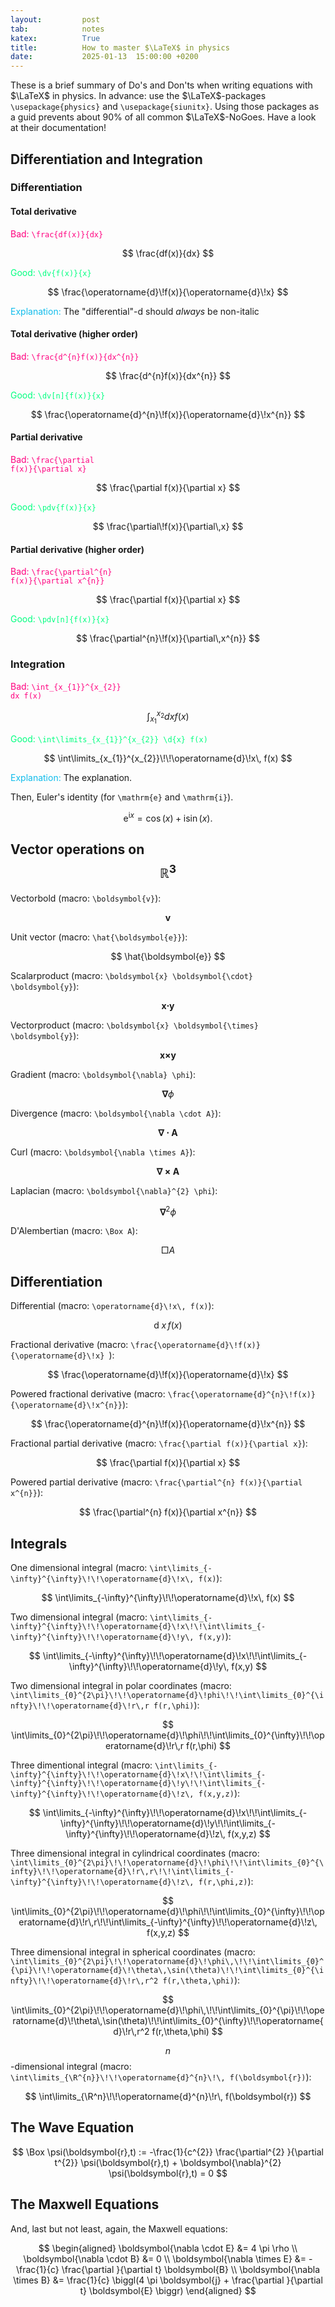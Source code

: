 ```yaml
---
layout:         post
tab:	        notes
katex:          True
title:          How to master $\LaTeX$ in physics
date:           2025-01-13  15:00:00 +0200
---
```


These is a brief summary of Do's and Don'ts when writing equations with $\LaTeX$ in physics.
In advance: use the $\LaTeX$-packages `\usepackage{physics}` and `\usepackage{siunitx}`. Using those packages as a guid prevents about 90% of all common $\LaTeX$-NoGoes.
Have a look at their documentation!

## Differentiation and Integration

### Differentiation

#### Total derivative
<span style="color:#ff007f">Bad:</span>
<code class="language-plaintext highlighter-rouge" style="color:#ff007f">\frac{df(x)}{dx}</code>

$$
\frac{df(x)}{dx}
$$

<span style="color:#00ff7f">Good:</span>
<span style="color:#00ff7f">`\dv{f(x)}{x}`</span>

$$
\frac{\operatorname{d}\!f(x)}{\operatorname{d}\!x}
$$

<span style="color:#10bceb">Explanation:</span>
The "differential"-$\mathrm{d}$ should *always* be non-italic

#### Total derivative (higher order)
<span style="color:#ff007f">Bad:</span>
<code class="language-plaintext highlighter-rouge" style="color:#ff007f">\frac{d^{n}f(x)}{dx^{n}}</code>

$$
\frac{d^{n}f(x)}{dx^{n}}
$$

<span style="color:#00ff7f">Good:</span>
<span style="color:#00ff7f">`\dv[n]{f(x)}{x}`</span>

$$
\frac{\operatorname{d}^{n}\!f(x)}{\operatorname{d}\!x^{n}}
$$


#### Partial derivative
<span style="color:#ff007f">Bad:</span>
<code class="language-plaintext highlighter-rouge" style="color:#ff007f">\frac{\partial f(x)}{\partial x}</code>

$$
\frac{\partial f(x)}{\partial x}
$$

<span style="color:#00ff7f">Good:</span>
<span style="color:#00ff7f">`\pdv{f(x)}{x}`</span>

$$
\frac{\partial\!f(x)}{\partial\,x}
$$


#### Partial derivative (higher order)
<span style="color:#ff007f">Bad:</span>
<code class="language-plaintext highlighter-rouge" style="color:#ff007f">\frac{\partial^{n} f(x)}{\partial x^{n}}</code>

$$
\frac{\partial f(x)}{\partial x}
$$

<span style="color:#00ff7f">Good:</span>
<span style="color:#00ff7f">`\pdv[n]{f(x)}{x}`</span>

$$
\frac{\partial^{n}\!f(x)}{\partial\,x^{n}}
$$


### Integration
<span style="color:#ff007f">Bad:</span>
<code class="language-plaintext highlighter-rouge" style="color:#ff007f">\int_{x_{1}}^{x_{2}} dx f(x)</code>

$$
\int_{x_{1}}^{x_{2}} dx f(x)
$$

<span style="color:#00ff7f">Good:</span>
<span style="color:#00ff7f">`\int\limits_{x_{1}}^{x_{2}} \d{x} f(x)`</span>

$$
\int\limits_{x_{1}}^{x_{2}}\!\!\operatorname{d}\!x\, f(x)
$$

<span style="color:#10bceb">Explanation:</span>
The explanation.


Then, Euler's identity (for `\mathrm{e}` and `\mathrm{i}`).

$$
\mathrm{e}^{\mathrm{i}x} = \cos(x) + \mathrm{i} \sin(x).
$$


## Vector operations on $$\mathbb{R}^{3}$$

Vectorbold (macro: `\boldsymbol{v}`):

$$
\boldsymbol{v}
$$


Unit vector (macro: `\hat{\boldsymbol{e}}`):

$$
\hat{\boldsymbol{e}}
$$


Scalarproduct (macro: `\boldsymbol{x} \boldsymbol{\cdot} \boldsymbol{y}`):

$$
\boldsymbol{x} \boldsymbol{\cdot} \boldsymbol{y}
$$


Vectorproduct (macro: `\boldsymbol{x} \boldsymbol{\times} \boldsymbol{y}`):

$$
\boldsymbol{x} \boldsymbol{\times} \boldsymbol{y}
$$


Gradient (macro: `\boldsymbol{\nabla} \phi`):

$$
\boldsymbol{\nabla} \phi
$$


Divergence (macro: `\boldsymbol{\nabla \cdot A}`):

$$
\boldsymbol{\nabla \cdot A}
$$


Curl (macro: `\boldsymbol{\nabla \times A}`):

$$
\boldsymbol{\nabla \times A}
$$


Laplacian (macro: `\boldsymbol{\nabla}^{2} \phi`):

$$
\boldsymbol{\nabla}^{2} \phi
$$


D'Alembertian (macro: `\Box A`):

$$
\Box A
$$



## Differentiation

Differential (macro: `\operatorname{d}\!x\, f(x)`):

$$
\operatorname{d}\!x\, f(x)
$$


Fractional derivative (macro: `\frac{\operatorname{d}\!f(x)}{\operatorname{d}\!x} `):

$$
\frac{\operatorname{d}\!f(x)}{\operatorname{d}\!x}
$$


Powered fractional derivative (macro: `\frac{\operatorname{d}^{n}\!f(x)}{\operatorname{d}\!x^{n}}`):

$$
\frac{\operatorname{d}^{n}\!f(x)}{\operatorname{d}\!x^{n}}
$$


Fractional partial derivative (macro: `\frac{\partial f(x)}{\partial x}`):

$$
\frac{\partial f(x)}{\partial x}
$$


Powered partial derivative (macro: `\frac{\partial^{n} f(x)}{\partial x^{n}}`):

$$
\frac{\partial^{n} f(x)}{\partial x^{n}}
$$



## Integrals

One dimensional integral (macro: `\int\limits_{-\infty}^{\infty}\!\!\operatorname{d}\!x\, f(x)`):

$$
\int\limits_{-\infty}^{\infty}\!\!\operatorname{d}\!x\, f(x)
$$


Two dimensional integral (macro: `\int\limits_{-\infty}^{\infty}\!\!\operatorname{d}\!x\!\!\int\limits_{-\infty}^{\infty}\!\!\operatorname{d}\!y\, f(x,y)`):

$$
\int\limits_{-\infty}^{\infty}\!\!\operatorname{d}\!x\!\!\int\limits_{-\infty}^{\infty}\!\!\operatorname{d}\!y\, f(x,y)
$$


Two dimensional integral in polar coordinates (macro: `\int\limits_{0}^{2\pi}\!\!\operatorname{d}\!phi\!\!\int\limits_{0}^{\infty}\!\!\operatorname{d}\!r\,r f(r,\phi)`):

$$
\int\limits_{0}^{2\pi}\!\!\operatorname{d}\!\phi\!\!\int\limits_{0}^{\infty}\!\!\operatorname{d}\!r\,r f(r,\phi)
$$


Three dimentional integral (macro: `\int\limits_{-\infty}^{\infty}\!\!\operatorname{d}\!x\!\!\int\limits_{-\infty}^{\infty}\!\!\operatorname{d}\!y\!\!\int\limits_{-\infty}^{\infty}\!\!\operatorname{d}\!z\, f(x,y,z)`):

$$
\int\limits_{-\infty}^{\infty}\!\!\operatorname{d}\!x\!\!\int\limits_{-\infty}^{\infty}\!\!\operatorname{d}\!y\!\!\int\limits_{-\infty}^{\infty}\!\!\operatorname{d}\!z\, f(x,y,z)
$$


Three dimensional integral in cylindrical coordinates (macro: `\int\limits_{0}^{2\pi}\!\!\operatorname{d}\!\phi\!\!\int\limits_{0}^{\infty}\!\!\operatorname{d}\!r\,r\!\!\int\limits_{-\infty}^{\infty}\!\!\operatorname{d}\!z\, f(r,\phi,z)`):

$$
\int\limits_{0}^{2\pi}\!\!\operatorname{d}\!\phi\!\!\int\limits_{0}^{\infty}\!\!\operatorname{d}\!r\,r\!\!\int\limits_{-\infty}^{\infty}\!\!\operatorname{d}\!z\, f(x,y,z)
$$


Three dimensional integral in spherical coordinates (macro: `\int\limits_{0}^{2\pi}\!\!\operatorname{d}\!\phi\,\!\!\int\limits_{0}^{\pi}\!\!\operatorname{d}\!\theta\,\sin(\theta)\!\!\int\limits_{0}^{\infty}\!\!\operatorname{d}\!r\,r^2 f(r,\theta,\phi)`):

$$
\int\limits_{0}^{2\pi}\!\!\operatorname{d}\!\phi\,\!\!\int\limits_{0}^{\pi}\!\!\operatorname{d}\!\theta\,\sin(\theta)\!\!\int\limits_{0}^{\infty}\!\!\operatorname{d}\!r\,r^2 f(r,\theta,\phi)
$$


$$n$$-dimensional integral (macro: `\int\limits_{\R^{n}}\!\!\operatorname{d}^{n}\!\, f(\boldsymbol{r})`):

$$
\int\limits_{\R^n}\!\!\operatorname{d}^{n}\!r\, f(\boldsymbol{r})
$$



## The Wave Equation

$$
\Box \psi(\boldsymbol{r},t) := -\frac{1}{c^{2}} \frac{\partial^{2} }{\partial t^{2}} \psi(\boldsymbol{r},t) + \boldsymbol{\nabla}^{2} \psi(\boldsymbol{r},t) =  0
$$



## The Maxwell Equations

And, last but not least, again, the Maxwell equations:

$$
\begin{aligned}
    \boldsymbol{\nabla \cdot E} &= 4 \pi \rho \\
    \boldsymbol{\nabla \cdot B} &= 0 \\
    \boldsymbol{\nabla \times E} &= - \frac{1}{c} \frac{\partial }{\partial t} \boldsymbol{B} \\
    \boldsymbol{\nabla \times B} &= \frac{1}{c} \biggl(4 \pi \boldsymbol{j} + \frac{\partial }{\partial t} \boldsymbol{E}  \biggr)
\end{aligned}
$$
